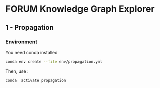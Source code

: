 # FORUM Knowledge Graph Explorer

## 1 - Propagation

### Environment

You need conda installed

```bash
conda env create --file env/propagation.yml
```
Then, use :

```bash
conda  activate propagation
```